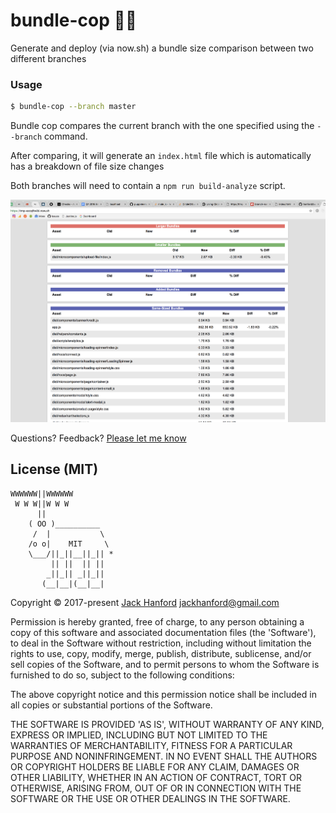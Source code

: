 # bundle-cop 👮‍♀️

Generate and deploy (via now.sh) a bundle size comparison between two different branches

### Usage
```sh
$ bundle-cop --branch master
```

Bundle cop compares the current branch with the one specified using the `--branch` command.

After comparing, it will generate an `index.html` file which is automatically has a breakdown of file size changes

Both branches will need to contain a `npm run build-analyze` script.

![preview](https://github.com/hanford/bundle-cop/blob/master/preview.png)

Questions? Feedback? [Please let me know](https://github.com/hanford/Instachrome/issues/new)

## License (MIT)

```
WWWWWW||WWWWWW
 W W W||W W W
      ||
    ( OO )__________
     /  |           \
    /o o|    MIT     \
    \___/||_||__||_|| *
         || ||  || ||
        _||_|| _||_||
       (__|__|(__|__|
```
Copyright © 2017-present [Jack Hanford](http://jackhanford.com) jackhanford@gmail.com

Permission is hereby granted, free of charge, to any person obtaining a copy of this software and associated documentation files (the 'Software'), to deal in the Software without restriction, including without limitation the rights to use, copy, modify, merge, publish, distribute, sublicense, and/or sell copies of the Software, and to permit persons to whom the Software is furnished to do so, subject to the following conditions:

The above copyright notice and this permission notice shall be included in all copies or substantial portions of the Software.

THE SOFTWARE IS PROVIDED 'AS IS', WITHOUT WARRANTY OF ANY KIND, EXPRESS OR IMPLIED, INCLUDING BUT NOT LIMITED TO THE WARRANTIES OF MERCHANTABILITY, FITNESS FOR A PARTICULAR PURPOSE AND NONINFRINGEMENT. IN NO EVENT SHALL THE AUTHORS OR COPYRIGHT HOLDERS BE LIABLE FOR ANY CLAIM, DAMAGES OR OTHER LIABILITY, WHETHER IN AN ACTION OF CONTRACT, TORT OR OTHERWISE, ARISING FROM, OUT OF OR IN CONNECTION WITH THE SOFTWARE OR THE USE OR OTHER DEALINGS IN THE SOFTWARE.
